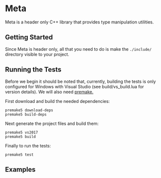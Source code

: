 # Meta

Meta is a header only C++ library that provides type manipulation utilities.

## Getting Started

Since Meta is header only, all that you need to do is make the `./include/` directory visible to your project.

## Running the Tests

Before we begin it should be noted that, currently, building the tests is only configured for Windows with Visual Studio (see build/vs_build.lua for version details). We will also need [premake.](https://github.com/premake/premake-core)

First download and build the needed dependencies:

```Batchfile
premake5 download-deps
premake5 build-deps
```

Next generate the project files and build them:

```Batchfile
premake5 vs2017
premake5 build
```

Finally to run the tests:

```Batchfile
premake5 test
```

## Examples
